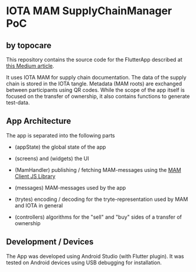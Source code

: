 # IOTA MAM SupplyChainManager PoC
## by topocare

This repository contains the source code for the FlutterApp described at [this Medium article](https://medium.com/topocare-x-iota/implementing-an-iota-based-supply-chain-documentation-cd8103bcec46).

It uses IOTA MAM for supply chain documentation. The data of the supply chain is stored in the IOTA tangle. Metadata (MAM roots) are exchanged between participants using QR codes.
While the scope of the app itself is focused on the transfer of ownership, it also contains functions to generate test-data.

## App Architecture
The app is separated into the following parts
- (appState) the global state of the app
- (screens) and (widgets) the UI

- (MamHandler) publishing / fetching MAM-messages using the [MAM Client JS Library](https://github.com/iotaledger/mam.client.js)
- (messages) MAM-messages used by the app
- (trytes) encoding / decoding for the tryte-representation used by MAM and IOTA in general

- (controllers) algorithms for the "sell" and "buy" sides of a transfer of ownership

## Development / Devices
The App was developed using Android Studio (with Flutter plugin).
It was tested on Android devices using USB debugging for installation.